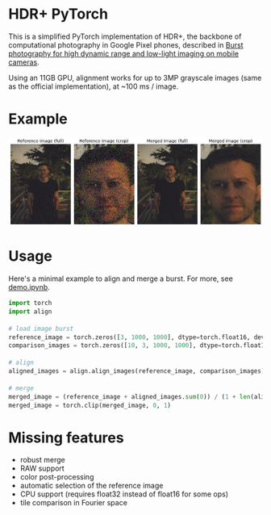 # HDR+ PyTorch

This is a simplified PyTorch implementation of HDR+, the backbone of computational photography in Google Pixel phones, described in [Burst photography for high dynamic range and low-light imaging on mobile cameras](http://static.googleusercontent.com/media/www.hdrplusdata.org/en//hdrplus.pdf).

Using an 11GB GPU, alignment works for up to 3MP grayscale images (same as the official implementation), at ~100 ms / image. 
 
# Example
 
![alt text](results/portrait_jozef_comparison.jpg)

# Usage

Here's a minimal example to align and merge a burst. For more, see [demo.ipynb](demo.ipynb).

```python
import torch
import align

# load image burst
reference_image = torch.zeros([3, 1000, 1000], dtype=torch.float16, device='cuda')
comparison_images = torch.zeros([10, 3, 1000, 1000], dtype=torch.float16, device='cuda')

# align
aligned_images = align.align_images(reference_image, comparison_images)

# merge
merged_image = (reference_image + aligned_images.sum(0)) / (1 + len(aligned_images))
merged_image = torch.clip(merged_image, 0, 1)
```

# Missing features
- robust merge
- RAW support
- color post-processing
- automatic selection of the reference image
- CPU support (requires float32 instead of float16 for some ops)
- tile comparison in Fourier space
